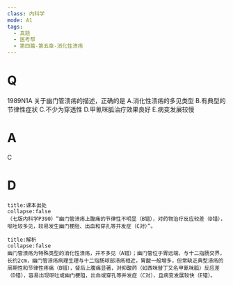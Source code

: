 ```yaml
---
class: 内科学
mode: A1
tags:
  - 真题
  - 医考帮
  - 第四篇-第五章-消化性溃疡
---
```


# Q
1989N1A 关于幽门管溃疡的描述，正确的是
A.消化性溃疡的多见类型
B.有典型的节律性症状
C.不少为穿透性
D.甲氰咪胍治疗效果良好
E.病变发展较慢

# A
C
# D
```ad-note
title:课本出处
collapse:false
（七版内科学P390）“幽门管溃疡上腹痛的节律性不明显（B错），对药物治疗反应较差（D错），呕吐较多见，较易发生幽门梗阻、出血和穿孔等并发症（C对）”。
```

```ad-summary
title:解析
collapse:false
幽门管溃疡为特殊类型的消化性溃疡，并不多见（A错）；幽门管位于胃远端，与十二指肠交界，长约2cm，幽门管溃疡病理生理与十二指肠球部溃疡相近，胃酸一般增多，但常缺乏典型溃疡的周期性和节律性疼痛（B错），餐后上腹痛显著，对抑酸药（如西咪替丁又名甲氰咪胍）反应差（D错），容易出现呕吐或幽门梗阻，出血或穿孔等并发症（C对），且病变发展较快（E错）。
```

